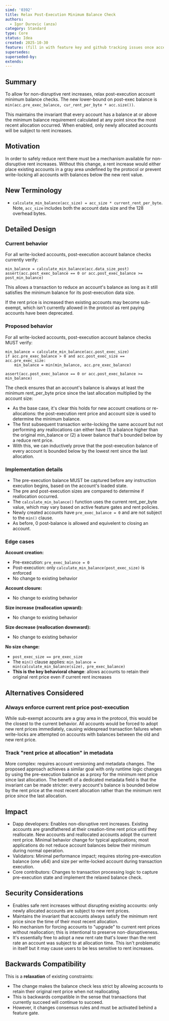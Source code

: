 ```yaml
---
simd: '0392'
title: Relax Post-Execution Minimum Balance Check
authors:
  - Igor Durovic (anza)
category: Standard
type: Core
status: Idea
created: 2025-10-30
feature: (fill in with feature key and github tracking issues once accepted)
supersedes:
superseded-by:
extends:
---
```


## Summary

To allow for non-disruptive rent increases, relax post-execution account
minimum balance checks. The new lower-bound on post-exec balance is
`min(acc.pre_exec_balance, cur_rent_per_byte * acc.size())`.

This maintains the invariant that every account has a balance at or above the
minimum balance requirement calculated at any point since the most recent
allocation occurred. When enabled, only newly allocated accounts will be
subject to rent increases.

## Motivation

In order to safely reduce rent there must be a mechanism available for
non-disruptive rent increases. Without this change, a rent increase would
either place existing accounts in a gray area undefined by the protocol or
prevent write-locking all accounts with balances below the new rent value. 

## New Terminology

- `calculate_min_balance(acc_size) = acc_size * current_rent_per_byte`.
  Note, `acc_size` includes both the account data size and the 128 overhead
  bytes.

## Detailed Design

### Current behavior

For all write-locked accounts, post-execution account balance checks
currently verify:

```
min_balance = calculate_min_balance(acc.data_size_post)
assert(acc.post_exec_balance == 0 or acc.post_exec_balance >= post_min_balance)
```

This allows a transaction to reduce an account's balance as long as it still
satisfies the minimum balance for its post-execution data size.

If the rent price is increased then existing accounts may become sub-exempt,
which isn't currently allowed in the protocol as rent paying accounts have been
deprecated.

### Proposed behavior

For all write-locked accounts, post-execution account balance checks MUST
verify:

```
min_balance = calculate_min_balance(acc.post_exec_size)
if acc.pre_exec_balance > 0 and acc.post_exec_size == acc.pre_exec_size:
    min_balance = min(min_balance, acc.pre_exec_balance)

assert(acc.post_exec_balance == 0 or acc.post_exec_balance >= min_balance)
```

The check ensures that an account's balance is always at least the minimum
rent_per_byte price since the last allocation multiplied by the account
size:

- As the base case, it's clear this holds
  for new account creations or re-allocations: the post-execution rent price
  and account size is used to determine the minimum balance.
- The first subsequent transaction write-locking the same account but not
  performing any reallocations can either have (1) a balance higher than the
  original min_balance or (2) a lower balance that's bounded below by a reduce
  rent price.
- With this, we can inductively prove that the post-execution balance of
  every account is bounded below by the lowest rent since the last allocation.

### Implementation details

- The pre-execution balance MUST be captured before any instruction execution
  begins, based on the account's loaded state.
- The pre and post-execution sizes are compared to determine if reallocation
  occurred.
- The `calculate_min_balance()` function uses the current rent_per_byte value,
  which may vary based on active feature gates and rent policies.
- Newly created accounts have `pre_exec_balance = 0` and are not subject to the
  `min()` clause.
- As before, 0 post-balance is allowed and equivelent to closing an account.

### Edge cases

**Account creation:**
- Pre-execution: `pre_exec_balance = 0`
- Post-execution: only `calculate_min_balance(post_exec_size)` is enforced
- No change to existing behavior

**Account closure:**
- No change to existing behavior

**Size increase (reallocation upward):**
- No change to existing behavior

**Size decrease (reallocation downward):**
- No change to existing behavior

**No size change:**
- `post_exec_size == pre_exec_size`
- The `min()` clause applies: `min_balance = min(calculate_min_balance(size),
  pre_exec_balance)`
- **This is the key behavioral change**: allows accounts to retain their
  original rent price even if current rent increases

## Alternatives Considered

### Always enforce current rent price post-execution

While sub-exempt accounts are a gray area in the protocol, this would be the
closest to the current behavior.
All accounts would be forced to adopt new rent prices immediately, causing
widespread transaction failures when write-locks are attempted on accounts
with balances between the old and new rent price.

### Track "rent price at allocation" in metadata

More complex: requires account versioning and metadata changes. The proposed
approach achieves a similar goal with only runtime logic changes by using the
pre-execution balance as a proxy for the minimum rent price since last
allocation. The benefit of a dedicated metadata field is that the invariant
can be made stricter: every account's balance is bounded below by the rent
price at the most recent allocation rather than the minimum rent price *since*
the last allocation.

## Impact

- Dapp developers: Enables non-disruptive rent increases. Existing accounts are
  grandfathered at their creation-time rent price until they reallocate. New
  accounts and reallocated accounts adopt the current rent price. Minimal
  behavior change for typical applications; most applications do not reduce
  account balances below their minimum during normal operation.
- Validators: Minimal performance impact; requires storing pre-execution balance
  (one u64) and size per write-locked account during transaction execution.
- Core contributors: Changes to transaction processing logic to capture
  pre-execution state and implement the relaxed balance check.

## Security Considerations

- Enables safe rent increases without disrupting existing accounts: only newly
  allocated accounts are subject to new rent prices.
- Maintains the invariant that accounts always satisfy the minimum rent price
  since the time of their most recent allocation.
- No mechanism for forcing accounts to "upgrade" to current rent prices without
  reallocation; this is intentional to preserve non-disruptiveness.
- It's essentially free to adopt a new rent rate that's lower than the rent rate
  an account was subject to at allocation time. This isn't problematic in itself
  but it may cause users to be less sensitive to rent increases.

## Backwards Compatibility

This is a **relaxation** of existing constraints:

- The change makes the balance check less strict by allowing accounts to retain
  their original rent price when not reallocating.
- This is backwards compatible in the sense that transactions that currently
  succeed will continue to succeed.
- However, it changes consensus rules and must be activated behind a feature gate.
